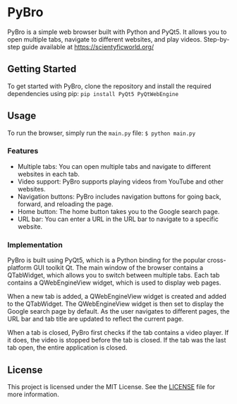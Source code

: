 # PyBro

PyBro is a simple web browser built with Python and PyQt5. It allows you to open multiple tabs, navigate to different websites, and play videos.
Step-by-step guide available at https://scientyficworld.org/

## Getting Started

To get started with PyBro, clone the repository and install the required dependencies using pip:
`pip install PyQt5 PyQtWebEngine`

## Usage

To run the browser, simply run the `main.py` file:
`$ python main.py`


### Features

- Multiple tabs: You can open multiple tabs and navigate to different websites in each tab.
- Video support: PyBro supports playing videos from YouTube and other websites.
- Navigation buttons: PyBro includes navigation buttons for going back, forward, and reloading the page.
- Home button: The home button takes you to the Google search page.
- URL bar: You can enter a URL in the URL bar to navigate to a specific website.

### Implementation

PyBro is built using PyQt5, which is a Python binding for the popular cross-platform GUI toolkit Qt. The main window of the browser contains a QTabWidget, which allows you to switch between multiple tabs. Each tab contains a QWebEngineView widget, which is used to display web pages.

When a new tab is added, a QWebEngineView widget is created and added to the QTabWidget. The QWebEngineView widget is then set to display the Google search page by default. As the user navigates to different pages, the URL bar and tab title are updated to reflect the current page.

When a tab is closed, PyBro first checks if the tab contains a video player. If it does, the video is stopped before the tab is closed. If the tab was the last tab open, the entire application is closed.

## License

This project is licensed under the MIT License. See the [LICENSE](LICENSE) file for more information.

